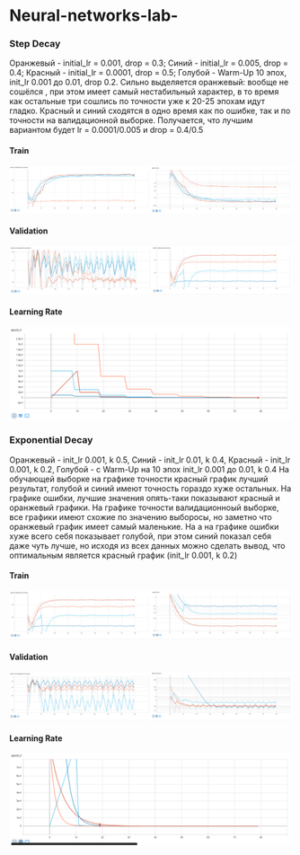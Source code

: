 # Neural-networks-lab-
### Step Decay
Оранжевый - initial_lr = 0.001, drop = 0.3; Синий - initial_lr = 0.005, drop = 0.4; Красный - initial_lr = 0.0001, drop = 0.5; Голубой - Warm-Up 10 эпох, init_lr 0.001 до 0.01, drop 0.2. 
Cильно выделяется оранжевый: вообще не сошёлся , при этом имеет самый нестабильный характер, в то время как остальные три сошлись по точности уже к 20-25 эпохам идут гладко. Красный и синий сходятся в одно время как по ошибке, так и по точности на валидационной выборке. Получается, что лучшим вариантом будет lr = 0.0001/0.005 и drop = 0.4/0.5
#### Train
![Image alt](https://github.com/phoenix3x3/Neural-networks-lab-/raw/lab5/train1.jpg)
#### Validation
![Image alt](https://github.com/phoenix3x3/Neural-networks-lab-/raw/lab5/validation1.jpg)
#### Learning Rate
![Image alt](https://github.com/phoenix3x3/Neural-networks-lab-/raw/lab5/lr1.png)

### Exponential Decay
Оранжевый - init_lr 0.001, k 0.5, Синий - init_lr 0.01, k 0.4, Красный - init_lr 0.001, k 0.2, Голубой - с Warm-Up на 10 эпох init_lr 0.001 до 0.01, k 0.4
На обучающей выборке на графике точности красный график лучший результат,  голубой и синий имеют точность гораздо хуже остальных. На графике ошибки, лучшие значения опять-таки показывают красный и оранжевый графики. На графике точности валидационноый выборке, все графики имеют схожие по значению выборосы, но заметно что оранжевый график имеет самый маленькие. На а на графике ошибки хуже всего себя показывает голубой, при этом синий показал себя даже чуть лучше, но исходя из всех данных можно сделать вывод, что оптимальным является красный график (init_lr 0.001, k 0.2)
#### Train
![Image alt](https://github.com/phoenix3x3/Neural-networks-lab-/raw/lab5/train2.jpg)
#### Validation
![Image alt](https://github.com/phoenix3x3/Neural-networks-lab-/raw/lab5/validation2.jpg)
#### Learning Rate
![Image alt](https://github.com/phoenix3x3/Neural-networks-lab-/raw/lab5/lr2.png)
